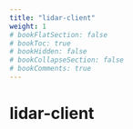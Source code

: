 ```yaml
---
title: "lidar-client"
weight: 1
# bookFlatSection: false
# bookToc: true
# bookHidden: false
# bookCollapseSection: false
# bookComments: true
---
```


# lidar-client